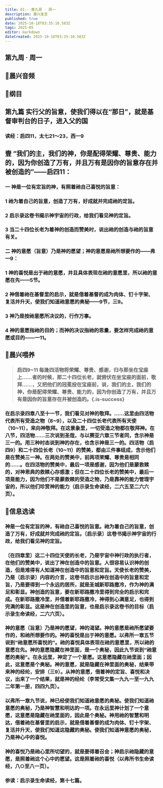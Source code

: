 ```yaml
---
title: 01---第九周 · 周一
description: 晨兴圣言
published: true
date: 2025-10-18T03:35:10.583Z
tags: 2025-05
editor: markdown
dateCreated: 2025-10-18T03:35:10.583Z
---
```


## 第九周 · 周一
## 🎵晨兴音频

## 📖纲目

## 第九篇    实行父的旨意，使我们得以在“那日”，就是基督审判台的日子，进入父的国

### 读经：启四11，太七21～23，西一9

## 壹    “我们的主，我们的神，你是配得荣耀、尊贵、能力的，因为你创造了万有，并且万有是因你的旨意存在并被创造的”——启四11：

### 一    神是一位有定旨的神，有照着祂自己喜悦的旨意：

### 1    祂为着自己的旨意，创造了万有，好成就并完成祂的定旨。

### 2    启示录这卷书揭示神宇宙的行政，给我们看见神的定旨。

### 3    当二十四位长老为着神的创造而赞美时，说出祂的创造与祂的旨意有关。

### 二    神的意愿（旨意）乃是神的愿望；神的意愿是祂所想要作的——弗一9：

### 1    神的喜悦是出于祂的意愿，并且具体表现在祂的意愿里，所以祂的意愿在先——5节。

### 2    神借着祂在基督里的启示，就是借着基督的成为肉体、钉十字架、复活并升天，使我们知道祂意愿的奥秘——9节，三9。

### 3    神乃是按祂意愿所决议的，行作万事。

### 4    神的意愿指祂的目的；而神的决议指祂的思量，要怎样完成祂的意愿或目的——一11。

## 📖晨兴喂养

>### 启四9~11    每逢四活物将荣耀、尊贵、感谢，归与那坐在宝座上……者的时候，那二十四位长老，就俯伏在坐宝座的面前，敬拜……，又把他们的冠冕投在宝座前，说，我们的主，我们的神，你是配得荣耀、尊贵、能力的，因为你创造了万有，并且万有是因你的旨意存在并被创造的。{.is-success}

### 在启示录四章八至十一节，我们看见对神的敬拜。……这里由四活物代表所有受造之物（8~9），以及二十四位长老代表所有天使（10~11），来向神敬拜。在这景象里，一切受造之物都在敬拜神。在八节，四活物……三次说到圣哉，与以赛亚六章三节者同，含示神是三一的。用三种时态说到神的存在，也含示神是三一的。四活物（启四9）和二十四位长老（10~11）的赞美，都由三件事组成，含示他们是在赞美三一神。在两处的赞美中，前两项荣耀、尊贵是相同的……。在四活物的赞美中，最后一项是感谢，因为他们是蒙救赎的，对神恩典的救赎心存感激；但在二十四位长老的赞美中，最后一项是能力，因为他们不是蒙救赎的受造之物，乃是靠神的能力管理宇宙的，所以他们珍赏神的能力（启示录生命读经，二六五至二六六页）。

## 📖信息选读

### 神是一位有定旨的神，有祂自己喜悦的旨意。祂为着自己的旨意，创造了万有，好成就并完成祂的定旨。〔启示录〕这卷书揭示神宇宙的行政，给我们看见神的定旨。

### 〔在四章里〕这二十四位天使的长老，乃是宇宙中神行政的执行者，在他们的赞美中，说出了神在创造中的旨意。人很容易认识神的创造，但是难得有人知道神在创造中的旨意和定旨。天使长老的赞美，乃是〔启示录〕内容的介言，这卷书启示出神在创造中的旨意和定旨，乃是要得到一个永远的居所，就是圣城新耶路撒冷，作为神的满足和彰显。神创造的旨意，要在新耶路撒冷里得到完全的启示和完成。在新耶路撒冷里，并借着新耶路撒冷，神得到心满意足，也得到完满的彰显。这是神在创造里的旨意，也是启示录这卷书的目标（启示录生命读经，二六六页）。

### 神的意愿〔旨意〕乃是神的愿望，神的渴望。神的意愿是祂所愿望要作的，和祂所想要作的。神的喜悦是出于神的意愿。以弗所一章五节说到“祂意愿所喜悦的”。祂的喜悦具体表现在祂的意愿里，所以祂的意愿在先。神的意愿隐藏在神里面，是一个奥秘，因此九节说到“祂意愿的奥秘”。在永远里，神定了一个意愿。这意愿隐藏在祂里面；因此，这意愿是个奥秘。神的意愿，就是隐藏在神里面的奥秘，结果带来神的经纶，安排（三9）。从神的意愿，借着神的定旨、喜悦和决议，出来了一个结果，就是神的经纶（李常受文集一九九一至一九九二年第一册，四四九页）。

### 以弗所一章九节说，神已经使我们知道祂意愿的奥秘。使我们知道祂意愿的奥秘，乃是神智慧和明达的一项。在永远里神计划了一个意愿，这意愿是隐藏在祂里面的，因此是个奥秘。神用祂的智慧和明达，借着祂在基督里的启示，就是借着基督的成为肉体、钉十字架、复活并升天，使我们知道这隐藏的奥秘。使我们知道神意愿的奥秘，乃是神心中的喜悦。

### 神的喜悦乃是祂心里所切望的，就是要得着召会；神启示祂隐藏的意愿，是照着祂这个心中的愿望。这是照着祂的喜悦（以弗所书生命读经，八○至八一页）。

### 参读：启示录生命读经，第十七篇。
<!-- Google tag (gtag.js) -->
<script async src="https://www.googletagmanager.com/gtag/js?id=G-1P8709Z16T"></script>
<script>
  window.dataLayer = window.dataLayer || [];
  function gtag(){dataLayer.push(arguments);}
  gtag('js', new Date());

  gtag('config', 'G-1P8709Z16T');
</script>